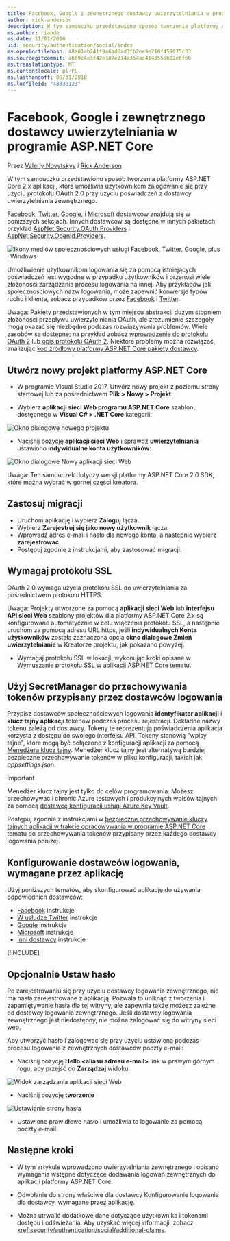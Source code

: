 ```yaml
---
title: Facebook, Google i zewnętrznego dostawcy uwierzytelniania w programie ASP.NET Core
author: rick-anderson
description: W tym samouczku przedstawiono sposób tworzenia platformy ASP.NET Core 2.x aplikacji przy użyciu protokołu OAuth 2.0 przy użyciu dostawcy uwierzytelniania zewnętrznego.
ms.author: riande
ms.date: 11/01/2016
uid: security/authentication/social/index
ms.openlocfilehash: 48a01ab241f9a6ad6ad3fb2ee9e210f459075c33
ms.sourcegitcommit: a669c4e3f42e387e214a354ac4143555602e6f66
ms.translationtype: MT
ms.contentlocale: pl-PL
ms.lasthandoff: 08/31/2018
ms.locfileid: "43336123"
---
```

# <a name="facebook-google-and-external-provider-authentication-in-aspnet-core"></a>Facebook, Google i zewnętrznego dostawcy uwierzytelniania w programie ASP.NET Core

Przez [Valeriy Novytskyy](https://github.com/01binary) i [Rick Anderson](https://twitter.com/RickAndMSFT)

W tym samouczku przedstawiono sposób tworzenia platformy ASP.NET Core 2.x aplikacji, która umożliwia użytkownikom zalogowanie się przy użyciu protokołu OAuth 2.0 przy użyciu poświadczeń z dostawcy uwierzytelniania zewnętrznego.

[Facebook](xref:security/authentication/facebook-logins), [Twitter](xref:security/authentication/twitter-logins), [Google](xref:security/authentication/google-logins), i [Microsoft](xref:security/authentication/microsoft-logins) dostawców znajdują się w poniższych sekcjach. Innych dostawców są dostępne w innych pakietach przykład [AspNet.Security.OAuth.Providers](https://github.com/aspnet-contrib/AspNet.Security.OAuth.Providers) i [AspNet.Security.OpenId.Providers](https://github.com/aspnet-contrib/AspNet.Security.OpenId.Providers).

![Ikony mediów społecznościowych usługi Facebook, Twitter, Google, plus i Windows](index/_static/social.png)

Umożliwienie użytkownikom logowania się za pomocą istniejących poświadczeń jest wygodne w przypadku użytkowników i przenosi wiele złożoności zarządzania procesu logowania na innej. Aby przykładów jak społecznościowych nazw logowania, może zapewnić konwersje typów ruchu i klienta, zobacz przypadków przez [Facebook](https://www.facebook.com/unsupportedbrowser) i [Twitter](https://dev.twitter.com/resources/case-studies).

Uwaga: Pakiety przedstawionych w tym miejscu abstrakcji dużym stopniem złożoności przepływu uwierzytelniania OAuth, ale zrozumienie szczegóły mogą okazać się niezbędne podczas rozwiązywania problemów. Wiele zasobów są dostępne; na przykład zobacz [wprowadzenie do protokołu OAuth 2](https://www.digitalocean.com/community/tutorials/an-introduction-to-oauth-2) lub [opis protokołu OAuth 2](http://www.bubblecode.net/2016/01/22/understanding-oauth2/). Niektóre problemy można rozwiązać, analizując [kod źródłowy platformy ASP.NET Core pakiety dostawcy](https://github.com/aspnet/Security/tree/master/src).

## <a name="create-a-new-aspnet-core-project"></a>Utwórz nowy projekt platformy ASP.NET Core

* W programie Visual Studio 2017, Utwórz nowy projekt z poziomu strony startowej lub za pośrednictwem **Plik > Nowy > Projekt**.

* Wybierz **aplikacji sieci Web programu ASP.NET Core** szablonu dostępnego w **Visual C# > .NET Core** kategorii:

![Okno dialogowe nowego projektu](index/_static/new-project.png)

* Naciśnij pozycję **aplikacji sieci Web** i sprawdź **uwierzytelniania** ustawiono **indywidualne konta użytkowników**:

![Okno dialogowe Nowy aplikacji sieci Web](index/_static/select-project.png)

Uwaga: Ten samouczek dotyczy wersji platformy ASP.NET Core 2.0 SDK, które można wybrać w górnej części kreatora.

## <a name="apply-migrations"></a>Zastosuj migracji

* Uruchom aplikację i wybierz **Zaloguj** łącza.
* Wybierz **Zarejestruj się jako nowy użytkownik** łącza.
* Wprowadź adres e-mail i hasło dla nowego konta, a następnie wybierz **zarejestrować**.
* Postępuj zgodnie z instrukcjami, aby zastosować migracji.

## <a name="require-ssl"></a>Wymagaj protokołu SSL

OAuth 2.0 wymaga użycia protokołu SSL do uwierzytelniania za pośrednictwem protokołu HTTPS.

Uwaga: Projekty utworzone za pomocą **aplikacji sieci Web** lub **interfejsu API sieci Web** szablony projektów dla platformy ASP.NET Core 2.x są konfigurowane automatycznie w celu włączenia protokołu SSL, a następnie uruchom za pomocą adresu URL https, jeśli **indywidualnych Konta użytkowników** została zaznaczona opcja **okno dialogowe Zmień uwierzytelnianie** w Kreatorze projektu, jak pokazano powyżej.

* Wymagaj protokołu SSL w lokacji, wykonując kroki opisane w [Wymuszanie protokołu SSL w aplikacji ASP.NET Core](xref:security/enforcing-ssl) tematu.

## <a name="use-secretmanager-to-store-tokens-assigned-by-login-providers"></a>Użyj SecretManager do przechowywania tokenów przypisany przez dostawców logowania

Przypisz dostawców społecznościowych logowania **identyfikator aplikacji** i **klucz tajny aplikacji** tokenów podczas procesu rejestracji. Dokładne nazwy tokenu zależą od dostawcy. Tokeny te reprezentują poświadczenia aplikacja korzysta z dostępu do swojego interfejsu API. Tokeny stanowią "wpisy tajne", które mogą być połączone z konfiguracji aplikacji za pomocą [Menedżera klucz tajny](xref:security/app-secrets#secret-manager). Menedżer klucz tajny jest alternatywą bardziej bezpieczne przechowywanie tokenów w pliku konfiguracji, takich jak *appsettings.json*.

> [!IMPORTANT]
> Menedżer klucz tajny jest tylko do celów programowania. Możesz przechowywać i chronić Azure testowych i produkcyjnych wpisów tajnych za pomocą [dostawcę konfiguracji usługi Azure Key Vault](xref:security/key-vault-configuration).

Postępuj zgodnie z instrukcjami w [bezpieczne przechowywanie kluczy tajnych aplikacji w trakcie opracowywania w programie ASP.NET Core](xref:security/app-secrets) tematu do przechowywania tokenów przypisany przez każdego dostawcy logowania poniżej.

## <a name="setup-login-providers-required-by-your-application"></a>Konfigurowanie dostawców logowania, wymagane przez aplikację

Użyj poniższych tematów, aby skonfigurować aplikację do używania odpowiednich dostawców:

* [Facebook](xref:security/authentication/facebook-logins) instrukcje
* [W usłudze Twitter](xref:security/authentication/twitter-logins) instrukcje
* [Google](xref:security/authentication/google-logins) instrukcje
* [Microsoft](xref:security/authentication/microsoft-logins) instrukcje
* [Inni dostawcy](xref:security/authentication/otherlogins) instrukcje

[!INCLUDE[](~/includes/chain-auth-providers.md)]

## <a name="optionally-set-password"></a>Opcjonalnie Ustaw hasło

Po zarejestrowaniu się przy użyciu dostawcy logowania zewnętrznego, nie ma hasła zarejestrowane z aplikacją. Pozwala to uniknąć z tworzenia i zapamiętywanie hasła dla tej witryny, ale zapewnia także możesz zależne od dostawcy logowania zewnętrznego. Jeśli dostawcy logowania zewnętrznego jest niedostępny, nie można zalogować się do witryny sieci web.

Aby utworzyć hasło i zalogować się przy użyciu ustawioną podczas procesu logowania z zewnętrznych dostawców poczty e-mail:

* Naciśnij pozycję **Hello &lt;aliasu adresu e-mail&gt;**  link w prawym górnym rogu, aby przejść do **Zarządzaj** widoku.

![Widok zarządzania aplikacji sieci Web](index/_static/pass1a.png)

* Naciśnij pozycję **tworzenie**

![Ustawianie strony hasła](index/_static/pass2a.png)

* Ustawione prawidłowe hasło i umożliwia to logowanie za pomocą poczty e-mail.

## <a name="next-steps"></a>Następne kroki

* W tym artykule wprowadzono uwierzytelniania zewnętrznego i opisano wymagania wstępne dotyczące dodawania logowań zewnętrznych do aplikacji platformy ASP.NET Core.

* Odwołanie do strony właściwe dla dostawcy Konfigurowanie logowania dla dostawcy, wymagane przez aplikację.

* Można utrwalić dodatkowe dane dotyczące użytkownika i tokenami dostępu i odświeżania. Aby uzyskać więcej informacji, zobacz <xref:security/authentication/social/additional-claims>.
